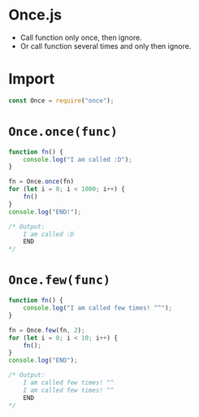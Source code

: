 # Once.js

* Call function only once, then ignore.
* Or call function several times and only then ignore.

# Import
```js
const Once = require("once");
```

# `Once.once(func)`
```js
function fn() {
	console.log("I am called :D");
}

fn = Once.once(fn)
for (let i = 0; i < 1000; i++) {
	fn()
}
console.log("END!");

/* Output:
	I am called :D
	END
*/
```

# `Once.few(func)`
```js
function fn() {
	console.log("I am called few times! ^^");
}

fn = Once.few(fn, 2);
for (let i = 0; i < 10; i++) {
	fn();
}
console.log("END");

/* Output:
	I am called few times! ^^
	I am called few times! ^^
	END
*/
```
